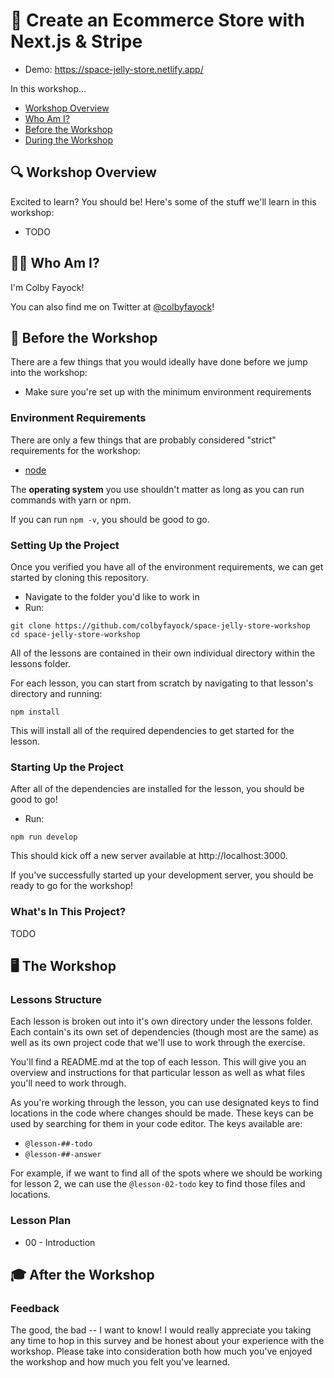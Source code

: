 # 🛒 Create an Ecommerce Store with Next.js & Stripe

* Demo: https://space-jelly-store.netlify.app/

In this workshop...

* [Workshop Overview](#workshop-overview)
* [Who Am I?](#who-am-i)
* [Before the Workshop](#before-the-workshop)
* [During the Workshop](#during-the-workshop)

## 🔍 Workshop Overview
Excited to learn? You should be! Here's some of the stuff we'll learn in this workshop:
* TODO

## 👨‍🚀 Who Am I?
I'm Colby Fayock!

You can also find me on Twitter at [@colbyfayock](https://twitter.com/colbyfayock)!

## 🧰 Before the Workshop

There are a few things that you would ideally have done before we jump into the workshop:
* Make sure you're set up with the minimum environment requirements

### Environment Requirements
There are only a few things that are probably considered "strict" requirements for the workshop:
* [node](https://nodejs.org/en/)

The **operating system** you use shouldn't matter as long as you can run commands with yarn or npm.

If you can run `npm -v`, you should be good to go.

### Setting Up the Project
Once you verified you have all of the environment requirements, we can get started by cloning this repository.
* Navigate to the folder you'd like to work in
* Run:
```
git clone https://github.com/colbyfayock/space-jelly-store-workshop
cd space-jelly-store-workshop
```

All of the lessons are contained in their own individual directory within the lessons folder.

For each lesson, you can start from scratch by navigating to that lesson's directory and running:
```
npm install
```

This will install all of the required dependencies to get started for the lesson.

### Starting Up the Project
After all of the dependencies are installed for the lesson, you should be good to go!
* Run:
```
npm run develop
```

This should kick off a new server available at http://localhost:3000.

If you've successfully started up your development server, you should be ready to go for the workshop!

### What's In This Project?
TODO

## 🖥 The Workshop

### Lessons Structure

Each lesson is broken out into it's own directory under the lessons folder. Each contain's its own set of dependencies (though most are the same) as well as its own project code that we'll use to work through the exercise.

You'll find a README.md at the top of each lesson. This will give you an overview and instructions for that particular lesson as well as what files you'll need to work through.

As you're working through the lesson, you can use designated keys to find locations in the code where changes should be made. These keys can be used by searching for them in your code editor. The keys available are:
* `@lesson-##-todo`
* `@lesson-##-answer`

For example, if we want to find all of the spots where we should be working for lesson 2, we can use the `@lesson-02-todo` key to find those files and locations.

### Lesson Plan

* 00 - Introduction

## 🎓 After the Workshop


### Feedback

The good, the bad -- I want to know! I would really appreciate you taking any time to hop in this survey and be honest about your experience with the workshop. Please take into consideration both how much you've enjoyed the workshop and how much you felt you've learned.

